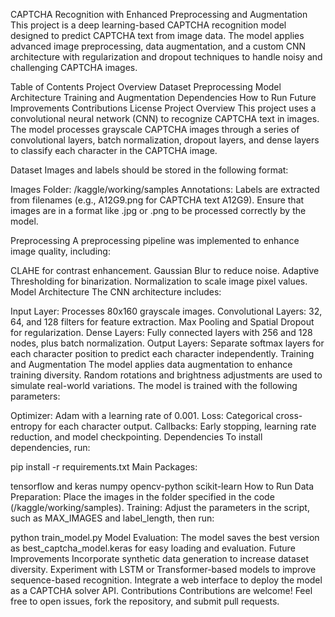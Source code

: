 CAPTCHA Recognition with Enhanced Preprocessing and Augmentation
This project is a deep learning-based CAPTCHA recognition model designed to predict CAPTCHA text from image data. The model applies advanced image preprocessing, data augmentation, and a custom CNN architecture with regularization and dropout techniques to handle noisy and challenging CAPTCHA images.

Table of Contents
Project Overview
Dataset
Preprocessing
Model Architecture
Training and Augmentation
Dependencies
How to Run
Future Improvements
Contributions
License
Project Overview
This project uses a convolutional neural network (CNN) to recognize CAPTCHA text in images. The model processes grayscale CAPTCHA images through a series of convolutional layers, batch normalization, dropout layers, and dense layers to classify each character in the CAPTCHA image.

Dataset
Images and labels should be stored in the following format:

Images Folder: /kaggle/working/samples
Annotations: Labels are extracted from filenames (e.g., A12G9.png for CAPTCHA text A12G9).
Ensure that images are in a format like .jpg or .png to be processed correctly by the model.

Preprocessing
A preprocessing pipeline was implemented to enhance image quality, including:

CLAHE for contrast enhancement.
Gaussian Blur to reduce noise.
Adaptive Thresholding for binarization.
Normalization to scale image pixel values.
Model Architecture
The CNN architecture includes:

Input Layer: Processes 80x160 grayscale images.
Convolutional Layers: 32, 64, and 128 filters for feature extraction.
Max Pooling and Spatial Dropout for regularization.
Dense Layers: Fully connected layers with 256 and 128 nodes, plus batch normalization.
Output Layers: Separate softmax layers for each character position to predict each character independently.
Training and Augmentation
The model applies data augmentation to enhance training diversity. Random rotations and brightness adjustments are used to simulate real-world variations. The model is trained with the following parameters:

Optimizer: Adam with a learning rate of 0.001.
Loss: Categorical cross-entropy for each character output.
Callbacks: Early stopping, learning rate reduction, and model checkpointing.
Dependencies
To install dependencies, run:

pip install -r requirements.txt
Main Packages:

tensorflow and keras
numpy
opencv-python
scikit-learn
How to Run
Data Preparation: Place the images in the folder specified in the code (/kaggle/working/samples).
Training: Adjust the parameters in the script, such as MAX_IMAGES and label_length, then run:

python train_model.py
Model Evaluation: The model saves the best version as best_captcha_model.keras for easy loading and evaluation.
Future Improvements
Incorporate synthetic data generation to increase dataset diversity.
Experiment with LSTM or Transformer-based models to improve sequence-based recognition.
Integrate a web interface to deploy the model as a CAPTCHA solver API.
Contributions
Contributions are welcome! Feel free to open issues, fork the repository, and submit pull requests.
